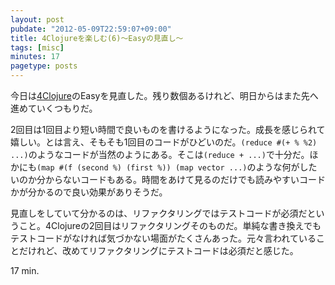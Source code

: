 ```yaml
---
layout: post
pubdate: "2012-05-09T22:59:07+09:00"
title: 4Clojureを楽しむ(6)〜Easyの見直し〜
tags: [misc]
minutes: 17
pagetype: posts
---
```

今日は[4Clojure](https://wwww.4clojure.com/)のEasyを見直した。残り数個あるけれど、明日からはまた先へ進めていくつもりだ。

2回目は1回目より短い時間で良いものを書けるようになった。成長を感じられて嬉しい。とは言え、そもそも1回目のコードがひどいのだ。`(reduce #(+ % %2) ...)`のようなコードが当然のようにある。そこは`(reduce + ...)`で十分だ。ほかにも`(map #(f (second %) (first %)) (map vector ...)`のような何がしたいのか分からないコードもある。時間をあけて見るのだけでも読みやすいコードかが分かるので良い効果がありそうだ。

見直しをしていて分かるのは、リファクタリングではテストコードが必須だということ。4Clojureの2回目はリファクタリングそのものだ。単純な書き換えでもテストコードがなければ気づかない場面がたくさんあった。元々言われていることだけれど、改めてリファクタリングにテストコードは必須だと感じた。

17 min.
